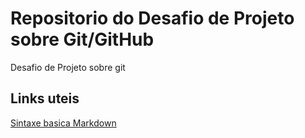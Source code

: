 # Repositorio do Desafio de Projeto sobre Git/GitHub
Desafio de Projeto sobre git

## Links uteis 
[Sintaxe basica Markdown](https://www.markdownguide.org/basic-syntax/)
